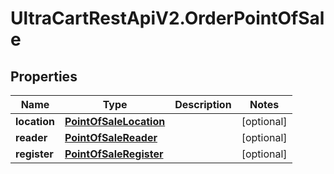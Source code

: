 # UltraCartRestApiV2.OrderPointOfSale

## Properties
Name | Type | Description | Notes
------------ | ------------- | ------------- | -------------
**location** | [**PointOfSaleLocation**](PointOfSaleLocation.md) |  | [optional] 
**reader** | [**PointOfSaleReader**](PointOfSaleReader.md) |  | [optional] 
**register** | [**PointOfSaleRegister**](PointOfSaleRegister.md) |  | [optional] 


